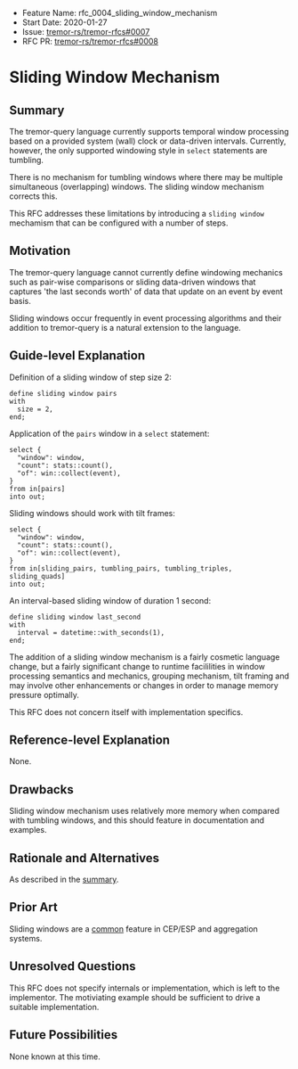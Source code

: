- Feature Name: rfc_0004_sliding_window_mechanism
- Start Date: 2020-01-27
- Issue: [tremor-rs/tremor-rfcs#0007](https://github.com/tremor-rs/tremor-rfcs/issues/7)
- RFC PR: [tremor-rs/tremor-rfcs#0008](https://github.com/tremor-rs/tremor-rfcs/pull/8)

# Sliding Window Mechanism

## Summary
[summary]: #summary

The tremor-query language currently supports temporal window processing based on a provided system (wall) clock or data-driven intervals. Currently, however, the only supported windowing style in `select` statements are tumbling.

There is no mechanism for tumbling windows where there may be multiple simultaneous (overlapping) windows. The sliding window mechanism corrects this.

This RFC addresses these limitations by introducing a `sliding window` mechamism
that can be configured with a number of steps.

## Motivation
[motivation]: #motivation

The tremor-query language cannot currently define windowing mechanics such as pair-wise comparisons or sliding data-driven windows that captures 'the last seconds worth' of data that update on an event by event basis.

Sliding windows occur frequently in event processing algorithms and their addition to tremor-query is a natural extension to the language.

## Guide-level Explanation
[guide-level-explanation]: #guide-level-explanation

Definition of a sliding window of step size 2:

```trickle
define sliding window pairs
with
  size = 2,
end;
```

Application of  the `pairs` window in a `select` statement:

```trickle
select {
  "window": window,
  "count": stats::count(),
  "of": win::collect(event),
}
from in[pairs]
into out;
```

Sliding windows should work with tilt frames:

```trickle
select {
  "window": window,
  "count": stats::count(),
  "of": win::collect(event),
}
from in[sliding_pairs, tumbling_pairs, tumbling_triples, sliding_quads]
into out;
```

An interval-based sliding window of duration 1 second:

```trickle
define sliding window last_second
with
  interval = datetime::with_seconds(1),
end;
```

The addition of a sliding window mechanism is a fairly cosmetic language change, but a fairly significant change to runtime facililities in window processing semantics and mechanics, grouping mechanism, tilt framing and may involve other enhancements or changes in order to manage memory pressure optimally.

This RFC does not concern itself with implementation specifics.

## Reference-level Explanation
[reference-level-explanation]: #reference-level-explanation

None.

## Drawbacks
[drawbacks]: #drawbacks

Sliding window mechanism uses relatively more memory when compared with tumbling windows, and this should feature in documentation and examples.

## Rationale and Alternatives
[rationale-and-alternatives]: #rationale-and-alternatives

As described in the [summary](#summary).

## Prior Art
[prior-art]: #prior-art

Sliding windows are a [common](https://www.researchgate.net/figure/Sliding-Window-in-CEP_fig2_283199451) feature in CEP/ESP and aggregation systems.

## Unresolved Questions
[unresolved-questions]: #unresolved-questions

This RFC does not specify internals or implementation, which is left to the implementor. The motiviating example should be sufficient to drive a suitable implementation.

## Future Possibilities
[future-possibilities]: #future-possibilities

None known at this time.
